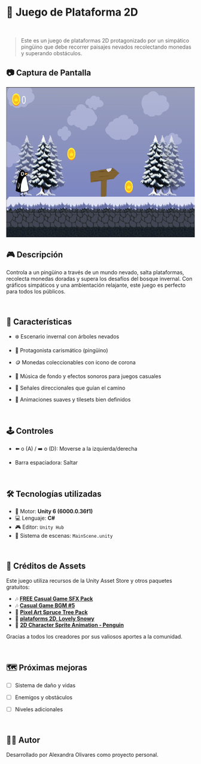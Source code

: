 # 🐧 Juego de Plataforma 2D

<br/>

>Este es un juego de plataformas 2D protagonizado por un simpático pingüino que debe recorrer paisajes nevados recolectando monedas y superando obstáculos.


## 📷 Captura de Pantalla

<img src="./img/penguin.png" alt="Captura del juego" width="600" height="400"/>

<br/>

## 🎮 Descripción

Controla a un pingüino a través de un mundo nevado, salta plataformas, recolecta monedas doradas y supera los desafíos del bosque invernal. Con gráficos simpáticos y una ambientación relajante, este juego es perfecto para todos los públicos.

<br/>

## 🚀 Características

- ❄️ Escenario invernal con árboles nevados
  
- 🐧 Protagonista carismático (pingüino)
- 🪙 Monedas coleccionables con icono de corona
- 🎵 Música de fondo y efectos sonoros para juegos casuales
- 📌 Señales direccionales que guían el camino
- 🎨 Animaciones suaves y tilesets bien definidos

<br/>

## 🕹️ Controles

* ⬅️ o (A) / ➡️ o (D): Moverse a la izquierda/derecha

* Barra espaciadora: Saltar

<br/>

## 🛠️ Tecnologías utilizadas

- 🔧 Motor: **Unity 6 (6000.0.36f1)**
- 💻 Lenguaje: **C#**
- 🎮 Editor: `Unity Hub`
- 📁 Sistema de escenas: `MainScene.unity`

<br/>

## 📁 Créditos de Assets

Este juego utiliza recursos de la Unity Asset Store y otros paquetes gratuitos:

- 🎶 [**FREE Casual Game SFX Pack**](https://assetstore.unity.com/packages/audio/sound-fx/free-casual-game-sfx-pack-54116)
- 🎶 [**Casual Game BGM #5**](https://assetstore.unity.com/packages/audio/music/casual-game-bgm-5-135943)
- 🌲 [**Pixel Art Spruce Tree Pack**](https://assetstore.unity.com/packages/2d/pixel-art-spruce-tree-pack-snow-edition-animated-271287)
- 🧊 [**plataforms 2D, Lovely Snowy**](https://assetstore.unity.com/packages/2d/environments/2d-platformer-lovely-snowy-292417)
- 🐧 [**2D Character Sprite Animation - Penguin**](https://assetstore.unity.com/packages/2d/characters/2d-character-sprite-animation-penguin-236747)

Gracias a todos los creadores por sus valiosos aportes a la comunidad.

<br/>

## 🗺️ Próximas mejoras

- [ ] Sistema de daño y vidas

- [ ] Enemigos y obstáculos

- [ ] Niveles adicionales

<br/>

## 👨‍💻 Autor

Desarrollado por Alexandra Olivares como proyecto personal.